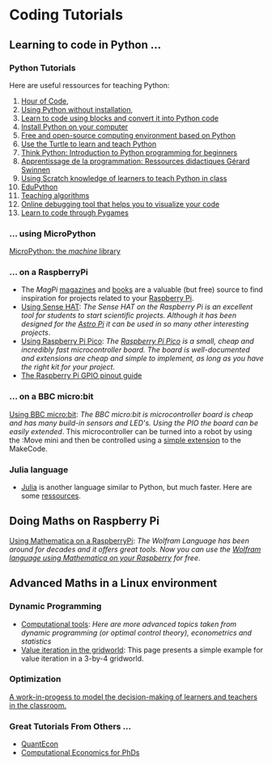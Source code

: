 # Coding Tutorials

## Learning to code in Python ...

### Python Tutorials

Here are useful ressources for teaching Python: 
1. [Hour of Code](https://hourofcode.com/),
2. [Using Python without installation](https://python.infobrisson.fr/),
3. [Learn to code using blocks and convert it into Python code](https://fr.vittascience.com/python)
4. [Install Python on your computer](https://www.python.org/)
5. [Free and open-source computing environment based on Python](https://pyzo.org/)
6. [Use the Turtle to learn and teach Python](https://docs.python.org/3/library/turtle.html)
7. [Think Python: Introduction to Python programming for beginners](https://greenteapress.com/wp/think-python/)
8. [Apprentissage de la programmation: Ressources didactiques Gérard Swinnen](https://inforef.be/swi/python.htm)
9. [Using Scratch knowledge of learners to teach Python  in class](https://www.pedagogie.ac-nantes.fr/mathematiques/enseignement/groupe-de-recherche/2017-2019/de-scratch-vers-python-1132341.kjsp?RH=1510509626265)
10. [EduPython](https://edupython.tuxfamily.org/)
11. [Teaching algorithms](https://www.ac-clermont.fr/disciplines/fileadmin/user_upload/Mathematiques/pages/Telecharger/Une_demarche_pedagogique_pour_l_apprentissage_de_l_algorithmique.pdf)
12. [Online debugging tool that helps you to visualize your code](http://pythontutor.com/visualize.html#mode=edit)
13. [Learn to code through Pygames](using-pygames.html)

### ... using MicroPython

[MicroPython: the *machine* library](http://docs.micropython.org/en/latest/library/machine.html)

### ... on a RaspberryPi

- The *MagPi* [magazines](https://magpi.raspberrypi.org/issues/) and [books](https://magpi.raspberrypi.org/books)
are a valuable (but free) source to find inspiration for projects related to your [Raspberry Pi](https://www.raspberrypi.org/).
- [Using Sense HAT](https://tarikgit.github.io/coding/using-sensehat.html): *The Sense HAT on the Raspberry Pi is an excellent tool for students to start scientific projects. Although it has been designed for the [Astro Pi](https://astro-pi.org/) it can be used in so many other interesting projects*.
- [Using Raspberry Pi Pico](https://tarikgit.github.io/coding/using-raspberry-pico): *The [Raspberry Pi Pico](https://www.raspberrypi.org/products/raspberry-pi-pico/) is a small, cheap and incredibly fast microcontroller board. The board is well-documented and extensions are cheap and simple to implement, as long as you have the right kit for your project*.
- [The Raspberry Pi GPIO pinout guide](https://pinout.xyz/)


### ... on a BBC micro:bit

[Using BBC micro:bit](https://tarikgit.github.io/coding/using-microbit.html): *The BBC micro:bit is microcontroller board is cheap and has many build-in sensors and LED's. Using the PIO the board can be easily extended*. This microcontroller can be turned into a robot by using the :Move mini and then be controlled using a [simple extension](https://makecode.microbit.org/pkg/kitronikltd/pxt-kitronik-servo-lite) to the MakeCode.


### Julia language

- [Julia](https://julialang.org/) is another language similar to Python, but much faster. Here are some [ressources](using-julia.html).


## Doing Maths on Raspberry Pi

[Using Mathematica on a RaspberryPi](https://tarikgit.github.io/coding/using-mathematica-on-raspberry.html): *The Wolfram Language has been around for decades and it offers great tools. Now you can use the [Wolfram language using Mathematica on your Raspberry](https://www.wolfram.com/raspberry-pi/) for free*.


## Advanced Maths in a Linux environment

### Dynamic Programming

- [Computational tools](https://tarikgit.github.io/coding/computational-tools.html): *Here are more advanced topics taken from dynamic programming (or optimal control theory), econometrics and statistics*
- [Value iteration in the gridworld](https://tarikgit.github.io/coding/valueiteration-gridworld.html): This page presents a simple example for value iteration in a 3-by-4 gridworld.

### Optimization

[A work-in-progess to model the decision-making of learners and teachers in the classroom.](https://tarikgit.github.io/coding/neos-server/neos-server.html)

### Great Tutorials From Others ...

- [QuantEcon](https://julia.quantecon.org/intro.html)
- [Computational Economics for PhDs](https://floswald.github.io/NumericalMethods/)
